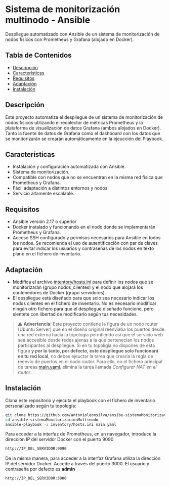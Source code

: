 # Sistema de monitorización multinodo - Ansible
Despliegue automatizado con Ansible de un sistema de monitorización de nodos fisicos con Prometheus y Grafana (alojado en Docker).

## Tabla de Contenidos

- [Descripción](#descripción)
- [Características](#características)
- [Requisitos](#requisitos)
- [Adaptación](#adaptación)
- [Instalación](#instalación)

## Descripción
Este proyecto automatiza el despliegue de un sistema de monitorización de nodos físicos utilizando el recolector de métricas Prometheus y la plataforma de visualización de datos Grafana (ambos alojados en Docker). Tanto la fuente de datos de Grafana como el dashboard con los datos que se monitorizarán se crearán automáticamente en la ejeucción del Playbook.

## Características

- Instalación y configuración automatizada con Ansible.
- Sistema de monitorización.
- Compatible con nodos que no se encuentran en la misma red física que Prometheus y Grafana. 
- Fácil adaptación a distintos entornos y nodos.
- Servicio altamente escalable.

## Requisitos

- Ansible versión 2.17 o superior
- Docker instalado y funcionando en el nodo donde se implementarán Prometheus y Grafana.
- Acceso SSH configurado y permisos necesarios para Ansible en todos los nodos. Se recomienda el uso de autentificación con par de claves para evitar indicar los usuarios y contraseñas de los nodos en texto plano en el fichero de inventario.

## Adaptación
- Modifica el archivo [intentory/hosts.ini](inventory/hosts.ini) para definir los nodos que se monitorizarán (grupo nodos_clientes) y el nodo que alojará los contenedores de Docker (grupo servidores).
- El despliegue está diseñado para que solo sea necesario indicar los nodos clientes en el fichero de inventario. No es necesario modificar ningún otro fichero para que el despliegue diseñado funcione, pero sientete con libertad de modificarlo según tus necesidades.

> ⚠️ **Advertencia:** Este proyecto contiene la figura de un nodo router (Ubuntu Server) que en el diseño original reenviaba los puertos desde una red externa hacia la topología permtiendo así que el servicio web sea accesible desde redes ajenas a la que pertenecian los nodos participantes al despliegue. Si en tu topoligía no dispones de esta figura **y por lo tanto, por defecto, este despliegue solo funcionará en tu red local**, no debes ejeuctar la tarea que crearía la regla de reenvío de puertos en el nodo router. Para ello, en el fichero principal de tareas [main.yaml](main.yaml), elimina la tarea llamada  *Configurar NAT en el router*.

## Instalación

Clona este repositorio y ejecuta el playbook con el fichero de inventario personalizado según tu topología:

```bash
git clone https://github.com/antonioleonsilva/ansibe-sistemaMonitorizacionMultinodo.git
cd ansible-sistemaMonitorizacionMultinodo
ansible-playbook -i inventory/hosts.ini main.yaml
```

Para acceder a la interfaz de Prometheus, en un navegador, introduce la dirección IP del servidor Docker con el puerto 9090
```bash
http://IP_DEL_SERVIDOR:9090
```

De la misma manera, para acceder a la interfaz Grafana utiliza la dirección IP del servidor Docker. Accede a través del puerto 3000. El usuario y contraseña por defecto es **admin**
```bash
http://IP_DEL_SERVIDOR:3000
```



